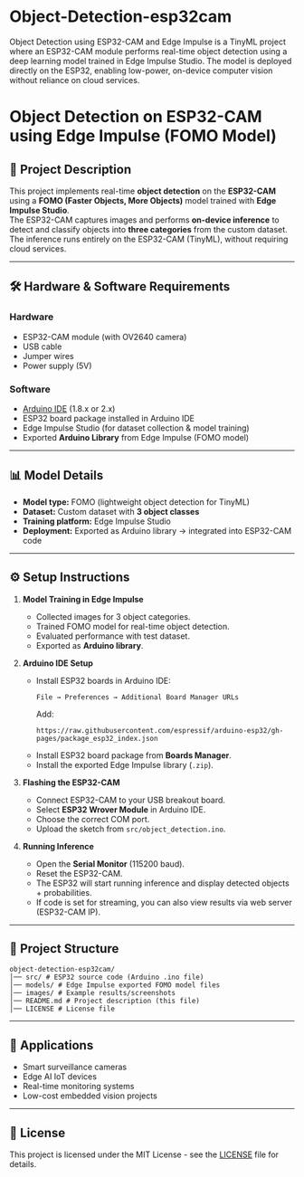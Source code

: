# Object-Detection-esp32cam
Object Detection using ESP32-CAM and Edge Impulse is a TinyML project where an ESP32-CAM module performs real-time object detection using a deep learning model trained in Edge Impulse Studio. The model is deployed directly on the ESP32, enabling low-power, on-device computer vision without reliance on cloud services.
# Object Detection on ESP32-CAM using Edge Impulse (FOMO Model)

## 📌 Project Description
This project implements real-time **object detection** on the **ESP32-CAM** using a **FOMO (Faster Objects, More Objects)** model trained with **Edge Impulse Studio**.  
The ESP32-CAM captures images and performs **on-device inference** to detect and classify objects into **three categories** from the custom dataset.  
The inference runs entirely on the ESP32-CAM (TinyML), without requiring cloud services.

---

## 🛠️ Hardware & Software Requirements
### Hardware
- ESP32-CAM module (with OV2640 camera)
- USB cable
- Jumper wires
- Power supply (5V)

### Software
- [Arduino IDE](https://www.arduino.cc/en/software) (1.8.x or 2.x)
- ESP32 board package installed in Arduino IDE
- Edge Impulse Studio (for dataset collection & model training)
- Exported **Arduino Library** from Edge Impulse (FOMO model)

---

## 📊 Model Details
- **Model type:** FOMO (lightweight object detection for TinyML)
- **Dataset:** Custom dataset with **3 object classes**
- **Training platform:** Edge Impulse Studio
- **Deployment:** Exported as Arduino library → integrated into ESP32-CAM code

---

## ⚙️ Setup Instructions
1. **Model Training in Edge Impulse**
   - Collected images for 3 object categories.
   - Trained FOMO model for real-time object detection.
   - Evaluated performance with test dataset.
   - Exported as **Arduino library**.

2. **Arduino IDE Setup**
   - Install ESP32 boards in Arduino IDE:  
     ```
     File → Preferences → Additional Board Manager URLs
     ```
     Add:  
     ```
     https://raw.githubusercontent.com/espressif/arduino-esp32/gh-pages/package_esp32_index.json
     ```
   - Install ESP32 board package from **Boards Manager**.
   - Install the exported Edge Impulse library (`.zip`).

3. **Flashing the ESP32-CAM**
   - Connect ESP32-CAM to your USB breakout board.  
   - Select **ESP32 Wrover Module** in Arduino IDE.  
   - Choose the correct COM port.  
   - Upload the sketch from `src/object_detection.ino`.

4. **Running Inference**
   - Open the **Serial Monitor** (115200 baud).  
   - Reset the ESP32-CAM.  
   - The ESP32 will start running inference and display detected objects + probabilities.  
   - If code is set for streaming, you can also view results via web server (ESP32-CAM IP).

---

## 📂 Project Structure
```
object-detection-esp32cam/
│── src/ # ESP32 source code (Arduino .ino file)
│── models/ # Edge Impulse exported FOMO model files
│── images/ # Example results/screenshots
│── README.md # Project description (this file)
│── LICENSE # License file
```
---

## 🚀 Applications
- Smart surveillance cameras  
- Edge AI IoT devices  
- Real-time monitoring systems  
- Low-cost embedded vision projects  

---

## 📜 License
This project is licensed under the MIT License - see the [LICENSE](LICENSE) file for details.
